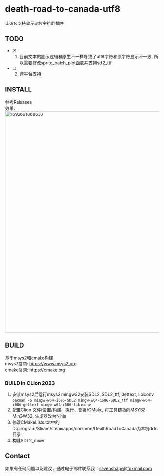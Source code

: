 # death-road-to-canada-utf8
让drtc支持显示utf8字符的插件  

## TODO
- [x] 1. 目前文本的显示逻辑和原生不一样导致了utf8字符和原字符显示不一致, 所以需要修改sprite_batch_plot函数并支持sdl2_ttf
- [ ] 2. 跨平台支持

## INSTALL
参考Releases  
效果:  
<img width="725" alt="1692691868633" src="https://github.com/sevenshape/death-road-to-canada-utf8/assets/47808940/7ef080e9-8fd4-4609-9937-c9f09b5e6d02">


## BUILD
基于msys2和cmake构建  
msys2官网: https://www.msys2.org  
cmake官网: https://cmake.org

### BUILD in CLion 2023
1. 安装msys2后运行msys2 mingw32安装SDL2, SDL2_ttf, Gettext, libiconv   
```pacman -S mingw-w64-i686-SDL2 mingw-w64-i686-SDL2_ttf mingw-w64-i686-gettext mingw-w64-i686-libiconv```
2. 配置Clion 文件/设置/构建、执行、部署/CMake, 将工具链指向MSYS2 MinGW32, 生成器改为Ninja  
3. 修改CMakeLists.txt中的D:/program/Steam/steamapps/common/DeathRoadToCanada为本机drtc目录  
4. 构建SDL2_mixer

## Contact
如果有任何问题以及建议，通过电子邮件联系我：[sevenshape@foxmail.com](mailto:sevenshape@foxmail.com)
